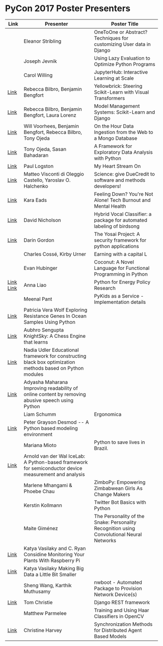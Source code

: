 # PyCon 2017 Poster Presenters


|  Link     | Presenter      |  Poster Title |
|---    |---    |---    |
|     | Eleanor Stribling           | OneToOne or Abstract? Techniques for customizing User data in Django |
|     | Joseph Jevnik               | Using Lazy Evaluation to Optimize Python Programs |
|     | Carol Willing               | JupyterHub: Interactive Learning at Scale |
| [Link](https://github.com/hanneshapke/pycon2017posters/blob/master/Yellowbrick%20Steering%20Scikit-Learn%20with%20Visual%20Transformers.pdf)   | Rebecca Bilbro, Benjamin Bengfort   | Yellowbrick: Steering Scikit-Learn with Visual Transformers |
| [Link](https://github.com/hanneshapke/pycon2017posters/blob/master/Model%20Management%20Systems%20Scikit-Learn%20and%20Django.pdf)   | Rebecca Bilbro, Benjamin Bengfort, Laura Lorenz | Model Management Systems: Scikit-Learn and Django |
| [Link](https://github.com/hanneshapke/pycon2017posters/blob/master/On%20the%20Hour%20Data%20Ingestion%20from%20the%20Web%20to%20a%20Mongo%20Database.pdf)   | Will Voorhees, Benjamin Bengfort, Rebecca Bilbro, Tony Ojeda    | On the Hour Data Ingestion from the Web to a Mongo Database |
| [Link](https://github.com/hanneshapke/pycon2017posters/blob/master/A%20Framework%20for%20Exploratory%20Data%20Analysis%20with%20Python.pdf)   | Tony Ojeda, Sasan Bahadaran | A Framework for Exploratory Data Analysis with Python |
| [Link](https://github.com/hanneshapke/pycon2017posters/blob/master/My%20Heart%20Stream%20On.pdf)   | Paul Logston                | My Heart Stream On |
| [Link](https://github.com/hanneshapke/pycon2017posters/blob/master/Science%20give%20DueCredit%20to%20software%20and%20methods%20developers.pdf)   | Matteo Visconti di Oleggio Castello, Yaroslav O. Halchenko |  Science: give DueCredit to software and methods developers! |
| [Link](https://github.com/hanneshapke/pycon2017posters/blob/master/Feeling%20Down%20-%20Youre%20Not%20Alone%20-%20Tech%20Burnout%20and%20Mental%20Health.pdf)   | Kara Eads                   | Feeling Down? You're Not Alone! Tech Burnout and Mental Health |
| [Link](https://github.com/hanneshapke/pycon2017posters/blob/master/Hybrid%20Vocal%20Classifier%20a%20package%20for%20automated%20labeling%20of%20birdsong.pdf)   | David Nicholson             | Hybrid Vocal Classifier: a package for automated labeling of birdsong |
| [Link](https://github.com/hanneshapke/pycon2017posters/blob/master/The%20Yosai%20Project%20%20A%20security%20framework%20for%20python%20applications.pdf)   | Darin Gordon                | The Yosai Project:  A security framework for python applications |
|     | Charles Cossé, Kirby Urner  | Earning with a capital L |
|     | Evan Hubinger               | Coconut: A Novel Language for Functional Programming in Python |
| [Link](https://github.com/hanneshapke/pycon2017posters/blob/master/Python%20for%20Energy%20Policy%20Research%201-2.pdf) [Link](https://github.com/hanneshapke/pycon2017posters/blob/master/Python%20for%20Energy%20Policy%20Research%202-2.pdf)  | Anna Liao                  | Python for Energy Policy Research |
|     | Meenal Pant                 | PyKids as a Service - Implementation details |
| [Link](https://github.com/hanneshapke/pycon2017posters/blob/master/Exploring%20Resistance%20Genes%20In%20Ocean%20Samples%20Using%20Python.pdf)   | Patricia Vera Wolf          Exploring Resistance Genes In Ocean Samples Using Python |
| [Link](https://github.com/hanneshapke/pycon2017posters/blob/master/KnightSky%20A%20Chess%20Engine%20that%20learns.pdf)   | Aubhro Sengupta             KnightSky: A Chess Engine that learns |
| [Link](https://github.com/hanneshapke/pycon2017posters/blob/master/Educational%20framework%20for%20constructing%20black%20box%20optimization%20methods%20based%20on%20Python%20modules.pdf)   | Nadia Udler                 Educational framework for constructing black box optimization methods based on Python modules |
| [Link](https://github.com/hanneshapke/pycon2017posters/blob/master/Improving%20readability%20of%20online%20content%20by%20removing%20abusive%20speech%20using%20Python.pdf)   | Adyasha Maharana            Improving readability of online content by removing abusive speech using Python |
|     | Liam Schumm                 | Ergonomica |
| [Link](https://github.com/hanneshapke/pycon2017posters/blob/master/Desmod%20-%20A%20Python%20based%20modeling%20environment.pdf)   | Peter Grayson               Desmod -- A Python based modeling environment |
|     | Mariana Mioto               | Python to save lives in Brazil. |
| [Link](https://github.com/hanneshapke/pycon2017posters/blob/master/IceLab%20A%20Python-based%20framework%20for%20semiconductor%20device%20measurement%20and%20analysis.pdf)   | Arnold van der Wal          IceLab: A Python-based framework for semiconductor device measurement and analysis |
|     | Marlene Mhangami & Phoebe Chau  | ZimboPy: Empowering Zimbabwean Girls As Change Makers |
|     | Kerstin Kollmann            | Twitter Bot Basics with Python |
|     | Maite Giménez               | The Personality of the Snake: Personality Recognition using Convolutional Neural Networks |
| [Link](https://github.com/hanneshapke/pycon2017posters/blob/master/Monitoring%20Your%20Plants%20With%20Raspberry%20Pi.pdf)   | Katya Vasilaky and C. Ryan Considine    Monitoring Your Plants With Raspberry Pi |
| [Link](https://github.com/hanneshapke/pycon2017posters/blob/master/Making%20Big%20Data%20a%20Little%20Bit%20Smaller.pdf)   | Katya Vasilaky              Making Big Data a Little Bit Smaller |
|     | Sheng Wang, Karthik Muthusamy   | nwboot - Automated Package to Provision Network Device(s) |
| [Link](http://www.django-rest-framework.org/)    | Tom Christie                | Django REST framework |
|     | Matthew Parmelee            | Training and Using Haar Classifiers in OpenCV |
| [Link](https://github.com/hanneshapke/pycon2017posters/blob/master/Synchronization%20Methods%20for%20Distributed%20Agent%20Based%20Models.pdf)   | Christine Harvey            | Synchronization Methods for Distributed Agent Based Models |
